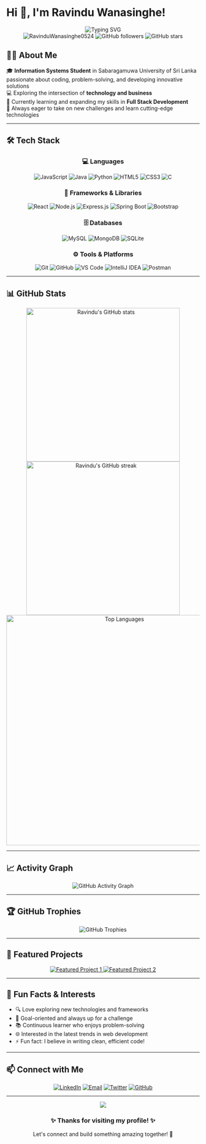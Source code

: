 # Hi 👋, I'm Ravindu Wanasinghe!

<div align="center">
  <img src="https://readme-typing-svg.herokuapp.com?font=Fira+Code&duration=3000&pause=1000&color=2F81F7&background=FFFFFF00&center=true&vCenter=true&width=600&lines=Information+Systems+Student;Full+Stack+Developer;Problem+Solver;Always+Learning+New+Technologies" alt="Typing SVG" />
</div>

<div align="center">
  <img src="https://komarev.com/ghpvc/?username=RavinduWanasinghe0524&label=Profile%20views&color=0e75b6&style=flat" alt="RavinduWanasinghe0524" />
  <img src="https://img.shields.io/github/followers/RavinduWanasinghe0524?label=Followers&style=social" alt="GitHub followers" />
  <img src="https://img.shields.io/github/stars/RavinduWanasinghe0524?label=Stars&style=social" alt="GitHub stars" />
</div>

## 🧑‍💼 About Me

🎓 **Information Systems Student** in Sabaragamuwa University of Sri Lanka passionate about coding, problem-solving, and developing innovative solutions  
💻 Exploring the intersection of **technology and business**  
🌱 Currently learning and expanding my skills in **Full Stack Development**  
🚀 Always eager to take on new challenges and learn cutting-edge technologies

---

## 🛠️ Tech Stack

<div align="center">

### 💻 Languages
![JavaScript](https://img.shields.io/badge/JavaScript-F7DF1E?style=for-the-badge&logo=JavaScript&logoColor=black)
![Java](https://img.shields.io/badge/Java-ED8B00?style=for-the-badge&logo=openjdk&logoColor=white)
![Python](https://img.shields.io/badge/Python-3776AB?style=for-the-badge&logo=python&logoColor=white)
![HTML5](https://img.shields.io/badge/HTML5-E34F26?style=for-the-badge&logo=html5&logoColor=white)
![CSS3](https://img.shields.io/badge/CSS3-1572B6?style=for-the-badge&logo=css3&logoColor=white)
![C](https://img.shields.io/badge/C-00599C?style=for-the-badge&logo=c&logoColor=white)

### 🚀 Frameworks & Libraries
![React](https://img.shields.io/badge/React-20232A?style=for-the-badge&logo=react&logoColor=61DAFB)
![Node.js](https://img.shields.io/badge/Node.js-43853D?style=for-the-badge&logo=node.js&logoColor=white)
![Express.js](https://img.shields.io/badge/Express.js-404D59?style=for-the-badge)
![Spring Boot](https://img.shields.io/badge/Spring_Boot-F2F4F9?style=for-the-badge&logo=spring-boot)
![Bootstrap](https://img.shields.io/badge/Bootstrap-563D7C?style=for-the-badge&logo=bootstrap&logoColor=white)

### 🗄️ Databases
![MySQL](https://img.shields.io/badge/MySQL-00000F?style=for-the-badge&logo=mysql&logoColor=white)
![MongoDB](https://img.shields.io/badge/MongoDB-4EA94B?style=for-the-badge&logo=mongodb&logoColor=white)
![SQLite](https://img.shields.io/badge/SQLite-07405E?style=for-the-badge&logo=sqlite&logoColor=white)

### ⚙️ Tools & Platforms
![Git](https://img.shields.io/badge/Git-F05032?style=for-the-badge&logo=git&logoColor=white)
![GitHub](https://img.shields.io/badge/GitHub-100000?style=for-the-badge&logo=github&logoColor=white)
![VS Code](https://img.shields.io/badge/VS_Code-0078D4?style=for-the-badge&logo=visual%20studio%20code&logoColor=white)
![IntelliJ IDEA](https://img.shields.io/badge/IntelliJ_IDEA-000000.svg?style=for-the-badge&logo=intellij-idea&logoColor=white)
![Postman](https://img.shields.io/badge/Postman-FF6C37?style=for-the-badge&logo=postman&logoColor=white)

</div>

---

## 📊 GitHub Stats

<div align="center">
  <img width="400" src="https://github-readme-stats.vercel.app/api?username=RavinduWanasinghe0524&show_icons=true&theme=tokyonight&hide_border=true&count_private=true" alt="Ravindu's GitHub stats" />
  <img width="400" src="https://github-readme-streak-stats.herokuapp.com/?user=RavinduWanasinghe0524&theme=tokyonight&hide_border=true" alt="Ravindu's GitHub streak" />
</div>

<div align="center">
  <img width="600" src="https://github-readme-stats.vercel.app/api/top-langs/?username=RavinduWanasinghe0524&layout=compact&theme=tokyonight&hide_border=true" alt="Top Languages" />
</div>

---

## 📈 Activity Graph

<div align="center">
  <img src="https://github-readme-activity-graph.vercel.app/graph?username=RavinduWanasinghe0524&bg_color=1a1b27&color=628fdb&line=628fdb&point=19f4d6&area=true&hide_border=true" alt="GitHub Activity Graph" />
</div>

---

## 🏆 GitHub Trophies

<div align="center">
  <img src="https://github-profile-trophy.vercel.app/?username=RavinduWanasinghe0524&theme=tokyonight&no-frame=true&row=1&column=7" alt="GitHub Trophies" />
</div>

---

## 🚀 Featured Projects

<div align="center">
  <a href="https://github.com/RavinduWanasinghe0524/royal-mushrooms-frontend.git">
    <img src="https://github-readme-stats.vercel.app/api/pin/?username=RavinduWanasinghe0524&repo=your-project-1&theme=tokyonight&hide_border=true" alt="Featured Project 1" />
  </a>
  <a href="https://github.com/RavinduWanasinghe0524/car-racing-game.git">
    <img src="https://github-readme-stats.vercel.app/api/pin/?username=RavinduWanasinghe0524&repo=your-project-2&theme=tokyonight&hide_border=true" alt="Featured Project 2" />
  </a>
</div>

---

## 🌟 Fun Facts & Interests

- 🔍 Love exploring new technologies and frameworks
- 🎯 Goal-oriented and always up for a challenge
- 📚 Continuous learner who enjoys problem-solving
- 🌐 Interested in the latest trends in web development
- ⚡ Fun fact: I believe in writing clean, efficient code!

---

## 📫 Connect with Me

<div align="center">
  
[![LinkedIn](https://img.shields.io/badge/LinkedIn-0077B5?style=for-the-badge&logo=linkedin&logoColor=white)]([https://linkedin.com/in/your-linkedin](https://www.linkedin.com/in/ravindu-wanasinghe-b08a50315/))
[![Email](https://img.shields.io/badge/Email-D14836?style=for-the-badge&logo=gmail&logoColor=white)](mailto:ravinduwanasinghe97@gmail.com)
[![Twitter](https://img.shields.io/badge/Twitter-1DA1F2?style=for-the-badge&logo=twitter&logoColor=white)](https://twitter.com/your-twitter)
[![GitHub](https://img.shields.io/badge/GitHub-100000?style=for-the-badge&logo=github&logoColor=white)](https://github.com/RavinduWanasinghe0524)

</div>

---

<div align="center">
  <img src="https://capsule-render.vercel.app/api?type=waving&color=gradient&height=100&section=footer&animation=fadeIn" />
</div>

<div align="center">
  <h3>✨ Thanks for visiting my profile! ✨</h3>
  <p>Let's connect and build something amazing together! 🚀</p>
</div>
